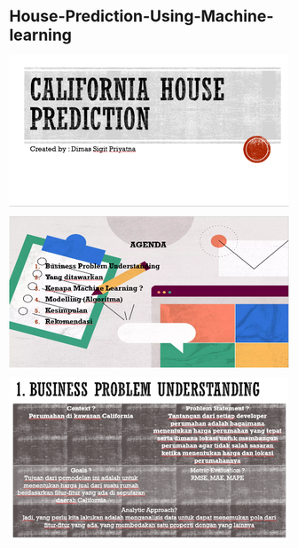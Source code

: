 # House-Prediction-Using-Machine-learning

![cover](https://github.com/dimasigit/House-Prediction-Using-Machine-learning/blob/main/Images/Slide1.PNG)

![agenda](https://github.com/dimasigit/House-Prediction-Using-Machine-learning/blob/main/Images/Slide2.PNG)

![Business](https://github.com/dimasigit/House-Prediction-Using-Machine-learning/blob/main/Images/Slide3.PNG)
